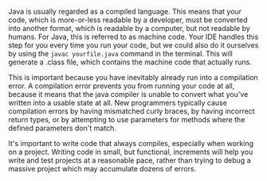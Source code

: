 Java is usually regarded as a compiled language. This means that your code, which is more-or-less readable by a developer, must be converted into another format, which is readable by a computer, but not readable by humans. For Java, this is referred to as machine code. Your IDE handles this step for you every time you run your code, but we could also do it ourselves by using the ``javac yourfile.java`` command in the terminal. This will generate a .class file, which contains the machine code that actually runs.

This is important because you have inevitably already run into a compilation error. A compilation error prevents you from running your code at all, because it means that the java compiler is unable to convert what you've written into a usable state at all. New programmers typically cause compilation errors by having mismatched curly braces, by having incorrect return types, or by attempting to use parameters for methods where the defined parameters don't match.

It's important to write code that always compiles, especially when working on a project. Writing code in small, but functional, increments will help you write and test projects at a reasonable pace, rather than trying to debug a massive project which may accumulate dozens of errors.